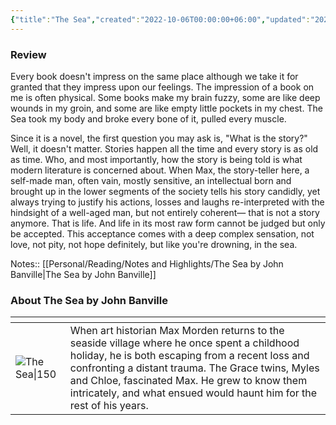 ```yaml
---
{"title":"The Sea","created":"2022-10-06T00:00:00+06:00","updated":"2023-01-03T21:19:24+06:00","read_at":["2022-10-08T00:00:00+06:00"],"read_count":1,"authors":["John Banville"],"isbn10":1400097029,"status":"Read","rating":5,"reviewed":true,"cover":"https://books.google.com/books/content?id=ovu5y7K6eg8C&printsec=frontcover&img=1&zoom=1&source=gbs_api","dg-publish":true,"permalink":"/personal/reading/books/read/the-sea-by-john-banville/","dgPassFrontmatter":true}
---
```


### Review
Every book doesn't impress on the same place although we take it for granted that they impress upon our feelings. The impression of a book on me is often physical. Some books make my brain fuzzy, some are like deep wounds in my groin, and some are like empty little pockets in my chest. The Sea took my body and broke every bone of it, pulled every muscle.

Since it is a novel, the first question you may ask is, "What is the story?" Well, it doesn't matter. Stories happen all the time and every story is as old as time. Who, and most importantly, how the story is being told is what modern literature is concerned about. When Max, the story-teller here, a self-made man, often vain, mostly sensitive, an intellectual born and brought up in the lower segments of the society tells his story candidly, yet always trying to justify his actions, losses and laughs re-interpreted with the hindsight of a well-aged man, but not entirely coherent— that is not a story anymore. That is life. And life in its most raw form cannot be judged but only be accepted. This acceptance comes with a deep complex sensation, not love, not pity, not hope definitely, but like you're drowning, in the sea.

Notes:: [[Personal/Reading/Notes and Highlights/The Sea by John Banville\|The Sea by John Banville]]

### About The Sea by John Banville
| <!-- -->    | <!-- -->    |
|-------------|-------------|
| ![The Sea\|150](https://books.google.com/books/content?id=ovu5y7K6eg8C&printsec=frontcover&img=1&zoom=1&source=gbs_api)         | When art historian Max Morden returns to the seaside village where he once spent a childhood holiday, he is both escaping from a recent loss and confronting a distant trauma. The Grace twins, Myles and Chloe, fascinated Max. He grew to know them intricately, and what ensued would haunt him for the rest of his years.         |
